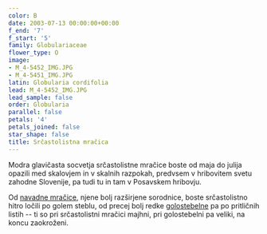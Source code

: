 ```yaml
---
color: B
date: 2003-07-13 00:00:00+00:00
f_end: '7'
f_start: '5'
family: Globulariaceae
flower_type: O
image:
- M_4-5452_IMG.JPG
- M_4-5451_IMG.JPG
latin: Globularia cordifolia
lead: M_4-5452_IMG.JPG
lead_sample: false
order: Globularia
parallel: false
petals: '4'
petals_joined: false
star_shape: false
title: Srčastolistna mračica
---
```

Modra glavičasta socvetja srčastolistne mračice boste od maja do julija opazili med skalovjem in v skalnih razpokah, predvsem v hribovitem svetu zahodne Slovenije, pa tudi tu in tam v Posavskem hribovju.

Od [navadne mračice](../../globulariapunctata/navadna-mra&#269;ica/), njene bolj razširjene sorodnice, boste srčastolistno hitro ločili po golem steblu, od precej bolj redke [golostebelne](../../globularianudicaulis/golostebelna-mra&#269;ica/) pa po pritličnih listih -- ti so pri srčastolistni mračici majhni, pri golostebelni pa veliki, na koncu zaokroženi.
